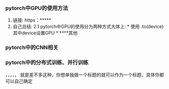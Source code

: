 ###  



### pytorch中GPU的使用方法  
1. 链接: https：*****   
2. 自己总结: 
    2.1 pytorch中GPU的使用分为两种方式大体上: 
        * 使用 .to(device)  其中device设置GPU
        * ****其他  


### pytorch中的CNN相关  



### pytorch中的分布式训练、并行训练
，，，，，
就是差不多这种，你想单独做一个标题的就可以作为一个标题，具体你都可以自己确定